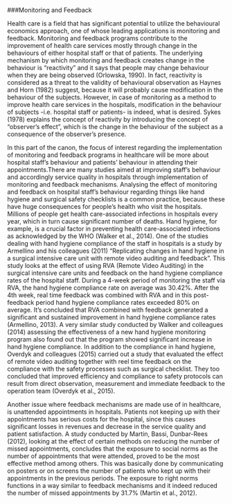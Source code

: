 ###Monitoring and Feedback

Health care is a field that has significant potential to utilize the behavioural economics approach, one of whose leading applications is monitoring and feedback. Monitoring and feedback programs contribute to the improvement of health care services mostly through change in the behaviours of either hospital staff or that of patients.  The underlying mechanism by which monitoring and feedback creates change in the behaviour is “reactivity” and it says that people may change behaviour when they are being observed (Orlowska, 1990). In fact, reactivity is considered as a threat to the validity of behavioural observation as Haynes and Horn (1982) suggest, because it will probably cause modification in the behaviour of the subjects. However, in case of monitoring as a method to improve health care services in the hospitals, modification in the behaviour of subjects -i.e. hospital staff or patients- is indeed, what is desired. Sykes (1978) explains the concept of reactivity by introducing the concept of “observer’s effect”, which is the change in the behaviour of the subject as a consequence of the observer’s presence. 

In this part of the canon, the focus of interest regarding the implementation of monitoring and feedback programs in healthcare will be more about hospital staff’s behaviour and patients’ behaviour in attending their appointments.There are many studies aimed at improving staff’s behaviour and accordingly service quality in hospitals through implementation of monitoring and feedback mechanisms. Analysing the effect of monitoring and feedback on hospital staff’s behaviour regarding things like hand hygiene and surgical safety checklists is a common practice, because these have huge consequences for people’s health who visit the hospitals. Millions of people get health care-associated infections in hospitals every year, which in turn cause significant number of deaths. Hand hygiene, for example, is a crucial factor in preventing health care-associated infections as acknowledged by the WHO (Walker et al., 2014). One of the studies dealing with hand hygiene compliance of the staff in hospitals is a study by Armellino and his colleagues (2011) “Replicating changes in hand hygiene in a surgical intensive care unit with remote video auditing and feedback”. This study looks at the effect of using RVA (Remote Video Auditing) in the surgical intensive care units and feedback on the hand hygiene compliance rates of the hospital staff. During a 4-week period of monitoring the staff via RVA, the hand hygiene compliance rate on average was 30.42%. After the 4th week, real time feedback was combined with RVA and in this post-feedback period hand hygiene compliance rates exceeded 80% on average.  It’s concluded that RVA combined with feedback generated a significant and sustained improvement in hand hygiene compliance rates (Armellino, 2013).   A very similar study conducted by Walker and colleagues (2014) assessing the effectiveness of a new hand hygiene monitoring program also found out that the program showed significant increase in hand hygiene compliance. In addition to the compliance in hand hygiene, Overdyk and colleagues (2015) carried out a study that evaluated the effect of remote video auditing together with reel time feedback on the compliance with the safety processes such as  surgical checklist. They too concluded that improved efficiency and compliance to safety protocols can result from direct observation, measurement and immediate feedback to the operation team (Overdyk et al., 2015).

Another issue where feedback mechanisms are made use of in healthcare, is unattended appointments in hospitals. Patients not keeping up with their appointments has serious costs for the hospital, since this causes significant losses in revenues and decrease in the service quality and patient satisfaction. A study conducted by Martin, Bassi, Dunbar-Rees (2012), looking at the effect of certain methods on reducing the number of missed appointments, concludes that the exposure to social norms as the number of appointments that were attended, proved to be the most effective method among others. This was basically done by communicating on posters or on screens the number of patients who kept up with their appointments in the previous periods.  The exposure to right norms functions in a way similar to feedback mechanisms and it indeed reduced the number of missed appointments by 31.7% (Martin et al., 2012).
